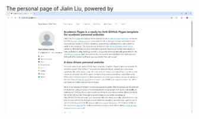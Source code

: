 The personal page of Jialin Liu, powered by ![Academic Pages template example](images/homepage.png "Academic Pages template example")
